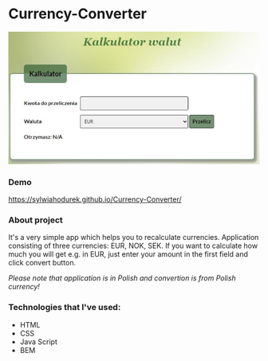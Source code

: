 # Currency-Converter
![currencyConverter](images/currencyConnverter.JPG)

### Demo 
https://sylwiahodurek.github.io/Currency-Converter/

### About project 

It's a very simple app which helps you to recalculate currencies. Application consisting of three currencies: EUR, NOK, SEK. 
If you want to calculate how much you will get e.g. in EUR, just enter your amount in the first field and click convert button. 

*Please note that application is in Polish and convertion is from Polish currency!*

### Technologies that I've used:
- HTML
- CSS
- Java Script
- BEM
